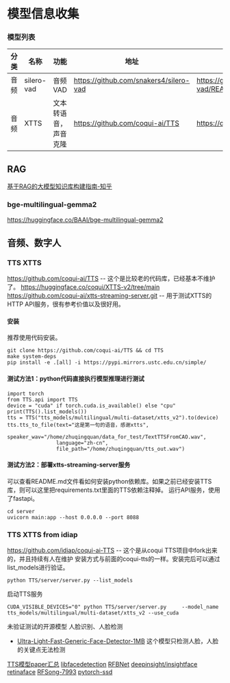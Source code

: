 # 模型信息收集

### 模型列表
| 分类 | 名称 | 功能 | 地址 | 教程 |
| --- | --- | --- | --- | --- |
| 音频 | silero-vad | 音频VAD | https://github.com/snakers4/silero-vad | https://github.com/snakers4/silero-vad/README.md |
| 音频 | XTTS | 文本转语音，声音克隆 | https://github.com/coqui-ai/TTS | https://docs.coqui.ai/en/latest/index.html |


## RAG
[基于RAG的大模型知识库构建指南-知乎](https://zhuanlan.zhihu.com/p/24923829948)

### bge-multilingual-gemma2
https://huggingface.co/BAAI/bge-multilingual-gemma2

## 音频、数字人
### TTS XTTS
https://github.com/coqui-ai/TTS -- 这个是比较老的代码库，已经基本不维护了。
https://huggingface.co/coqui/XTTS-v2/tree/main
https://github.com/coqui-ai/xtts-streaming-server.git -- 用于测试XTTS的HTTP API服务，很有参考价值以及很好用。
#### 安装
推荐使用代码安装。
```
git clone https://github.com/coqui-ai/TTS && cd TTS
make system-deps
pip install -e .[all] -i https://pypi.mirrors.ustc.edu.cn/simple/
```
#### 测试方法1：python代码直接执行模型推理进行测试
```
import torch
from TTS.api import TTS
device = "cuda" if torch.cuda.is_available() else "cpu"
print(TTS().list_models())
tts = TTS("tts_models/multilingual/multi-dataset/xtts_v2").to(device)
tts.tts_to_file(text="这是第一句的语音，感谢xtts", 
                speaker_wav="/home/zhuqingquan/data_for_test/TextTTSFromCAO.wav", 
                language="zh-cn", 
                file_path="/home/zhuqingquan/tts_out.wav")
```
#### 测试方法2：部署xtts-streaming-server服务
可以查看README.md文件看如何安装python依赖库。如果之前已经安装TTS库，则可以这里把requirements.txt里面的TTS依赖注释掉。
运行API服务，使用了fastapi。
```
cd server
uvicorn main:app --host 0.0.0.0 --port 8088
```

### TTS XTTS from idiap
https://github.com/idiap/coqui-ai-TTS -- 这个是从coqui TTS项目中fork出来的，并且持续有人在维护
安装方式与前面的coqui-tts的一样。安装完后可以通过list_models进行验证。
```
python TTS/server/server.py --list_models
```
启动TTS服务
```
CUDA_VISIBLE_DEVICES="0" python TTS/server/server.py     --model_name tts_models/multilingual/multi-dataset/xtts_v2 --use_cuda
```

未验证测试的开源模型
人脸识别、人脸检测
+ [Ultra-Light-Fast-Generic-Face-Detector-1MB](https://github.com/Linzaer/Ultra-Light-Fast-Generic-Face-Detector-1MB)
这个模型只检测人脸，人脸的关键点无法检测

[TTS模型paper汇总](https://github.com/coqui-ai/TTS-papers)
[libfacedetection](https://github.com/ShiqiYu/libfacedetection/)
[RFBNet](https://github.com/GOATmessi8/RFBNet)
[deepinsight/insightface](https://github.com/deepinsight/insightface)
[retinaface](https://github.com/ternaus/retinaface?tab=readme-ov-file)
[RFSong-7993](https://github.com/songwsx/RFSong-7993)
[pytorch-ssd](https://github.com/qfgaohao/pytorch-ssd)